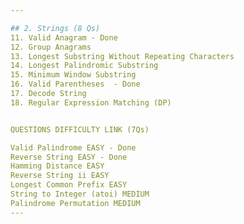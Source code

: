 ```yaml
---

## 2. Strings (8 Qs)
11. Valid Anagram - Done
12. Group Anagrams 
13. Longest Substring Without Repeating Characters  
14. Longest Palindromic Substring  
15. Minimum Window Substring  
16. Valid Parentheses  - Done
17. Decode String  
18. Regular Expression Matching (DP) 


QUESTIONS DIFFICULTY LINK (7Qs)

Valid Palindrome EASY - Done
Reverse String EASY - Done
Hamming Distance EASY
Reverse String ii EASY
Longest Common Prefix EASY
String to Integer (atoi) MEDIUM
Palindrome Permutation MEDIUM
---
```

